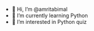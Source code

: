 - 👋 Hi, I’m @amritabimal
- 🌱 I’m currently learning Python
- 👀 I’m interested in Python quiz



<!---
amritabimal3991/amritabimal3991 is a ✨ special ✨ repository because its `README.md` (this file) appears on your GitHub profile.
You can click the Preview link to take a look at your changes.
--->
